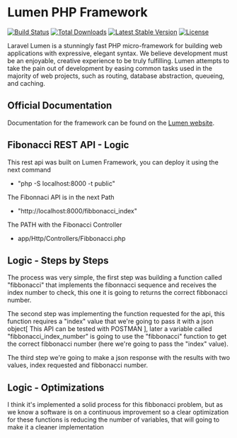# Lumen PHP Framework

[![Build Status](https://travis-ci.org/laravel/lumen-framework.svg)](https://travis-ci.org/laravel/lumen-framework)
[![Total Downloads](https://img.shields.io/packagist/dt/laravel/framework)](https://packagist.org/packages/laravel/lumen-framework)
[![Latest Stable Version](https://img.shields.io/packagist/v/laravel/framework)](https://packagist.org/packages/laravel/lumen-framework)
[![License](https://img.shields.io/packagist/l/laravel/framework)](https://packagist.org/packages/laravel/lumen-framework)

Laravel Lumen is a stunningly fast PHP micro-framework for building web applications with expressive, elegant syntax. We believe development must be an enjoyable, creative experience to be truly fulfilling. Lumen attempts to take the pain out of development by easing common tasks used in the majority of web projects, such as routing, database abstraction, queueing, and caching.

## Official Documentation

Documentation for the framework can be found on the [Lumen website](https://lumen.laravel.com/docs).

## Fibonacci REST API - Logic

This rest api was built on Lumen Framework, you can deploy it using the next command 

- "php -S localhost:8000 -t public"

The Fibonnaci API is in the next Path

- "http://localhost:8000/fibbonacci_index"

The PATH with the Fibonacci Controller

- app/Http/Controllers/Fibbonacci.php

## Logic - Steps by Steps

The process was very simple, the first step was building a function called "fibbonacci" that implements the fibonnacci sequence and receives the index number to check, this one it is going to returns the correct fibbonacci number.

The second step was implementing the function requested for the api, this function requires a "index" value that we're going to pass it with a json object[ This API can be tested with POSTMAN ], later a variable called "fibbonacci_index_number" is going to use the "fibbonacci" function to get the correct fibbonacci number (here we're going to pass the "index" value).

The third step we're going to make a json response with the results with two values, index requested and fibbonacci number. 

## Logic - Optimizations 

I think it's implemented a solid process for this fibbonacci problem, but as we know a software is on a continuous improvement so a clear optimization for these functions is reducing the number of variables, that will going to make it a cleaner implementation